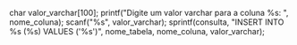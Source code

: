  char valor_varchar[100];
         printf("Digite um valor varchar para a coluna %s: ", nome_coluna);
         scanf("%s", valor_varchar);
         sprintf(consulta, "INSERT INTO %s (%s) VALUES ('%s')", nome_tabela, nome_coluna, valor_varchar);